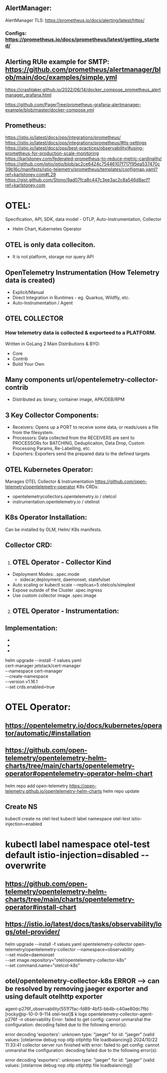 ## AlertManager:
AlertManager TLS: https://prometheus.io/docs/alerting/latest/https/
### Configs: https://prometheus.io/docs/prometheus/latest/getting_started/
## Alerting RUle example for SMTP: https://github.com/prometheus/alertmanager/blob/main/doc/examples/simple.yml

https://crashlaker.github.io/2022/06/14/docker_compose_prometheus_alertmanager_grafana.html

https://github.com/PagerTree/prometheus-grafana-alertmanager-example/blob/master/docker-compose.yml

## Prometheus:
https://istio.io/latest/docs/ops/integrations/prometheus/
https://istio.io/latest/docs/ops/integrations/prometheus/#tls-settings
https://istio.io/latest/docs/ops/best-practices/observability/#using-prometheus-for-production-scale-monitoring
https://karlstoney.com/federated-prometheus-to-reduce-metric-cardinality/
https://github.com/istio/istio/blob/ac2ce6424c75446107f717f95ea537470c39b16c/manifests/istio-telemetry/prometheus/templates/configmap.yaml?ref=karlstoney.com#L29
https://gist.github.com/Stono/9ad07fca8c447c3ee3ac2c8a546d8acf?ref=karlstoney.com




# OTEL:
Specification, API, SDK, data model - OTLP, Auto-Instrumentation, Collector
- Helm Chart, Kubernetes Operator
## OTEL is only data colleciton.
- It is not platform, storage nor query API
## OpenTelemetry Instrumentation (How Telemetry data is created)
- Explicit/Manual
- Direct Integration in Runtimes - eg. Quarkus, Wildfly, etc.
- Auto-Instrumentation / Agent

## OTEL COLLECTOR
### How telemetry data is collected & exporteed to a PLATFORM.
Written in GoLang
2 Main Distributions & BYO:
- Core
- Contrib
- Build Your Own
## Many components url/opentelemetry-collector-contrib
- Distributed as: binary, container image, APK/DEB/RPM
## 3 Key Collector Components:
- Receivers: Opens up a PORT to receive some data, or reads/uses a file from the filesystem.
- Processors: Data collected from the RECEIVERS are sent to PROCESSORs for BATCHING, Deduplicaiton, Data Drop, Custom Processing Params, Re-Labelling, etc.
- Exporters: Exporters send the prepared data to the defined targets

## OTEL Kubernetes Operator:
Manages OTEL Collector & Instrumentation
https://github.com/open-telemetry/opentelemetry-operator
K8s CRDs:
- opentelemetrycollectors.opentelemetry.io / otelcol
- instrumentation.opentelemetry.io / otelinst
## K8s Operator Installation:
Can be installed by OLM, Helm/ K8s manifests.
## Collector CRD:
1. ## OTEL Operator - Collector Kind
- Deployment Modes: .spec.mode
    - sidecar,deployment, daemonset, statefulset
- Auto scaling or kubectl scale --replicas=5 otelcols/simplest
- Expose outside of the Cluster .spec.ingress
- Use custom collector image .spec.image
2. ## OTEL Operator - Instrumentation:

## Implementation:
- 
- 
- 

helm upgrade --install -f values.yaml \
  cert-manager jetstack/cert-manager \
  --namespace cert-manager \
  --create-namespace \
  --version v1.16.1 \
  --set crds.enabled=true


# OTEL Operator:
## https://opentelemetry.io/docs/kubernetes/operator/automatic/#installation
## https://github.com/open-telemetry/opentelemetry-helm-charts/tree/main/charts/opentelemetry-operator#opentelemetry-operator-helm-chart
helm repo add open-telemetry https://open-telemetry.github.io/opentelemetry-helm-charts
helm repo update

## Create NS
kubectl create ns otel-test
kubectl label namespace otel-test istio-injection=enabled
# kubectl label namespace otel-test default istio-injection=disabled --overwrite

## https://github.com/open-telemetry/opentelemetry-helm-charts/tree/main/charts/opentelemetry-operator#install-chart
## https://istio.io/latest/docs/tasks/observability/logs/otel-provider/

helm upgrade --install -f values.yaml opentelemetry-collector open-telemetry/opentelemetry-collector 
  --namespace=observability  \
  --set mode=daemonset  \
  --set image.repository="otel/opentelemetry-collector-k8s"  \
  --set command.name="otelcol-k8s"

## otel/opentelemetry-collector-k8s ERROR --> can be resolved by removing jaeger exporter and using default otelhttp exporter
agent-p276f_observability(551f7fac-fd89-4bf3-bb4b-c40ae80dc7fb)
[rocky@ip-10-0-9-114 otel-test]$ k logs opentelemetry-collector-agent-p276f -n observability
Error: failed to get config: cannot unmarshal the configuration: decoding failed due to the following error(s):

error decoding 'exporters': unknown type: "jaeger" for id: "jaeger" (valid values: [otelarrow debug nop otlp otlphttp file loadbalancing])
2024/10/22 11:33:41 collector server run finished with error: failed to get config: cannot unmarshal the configuration: decoding failed due to the following error(s):

error decoding 'exporters': unknown type: "jaeger" for id: "jaeger" (valid values: [otelarrow debug nop otlp otlphttp file loadbalancing])